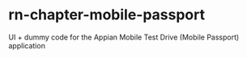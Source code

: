 # rn-chapter-mobile-passport
UI + dummy code for the Appian Mobile Test Drive (Mobile Passport) application
